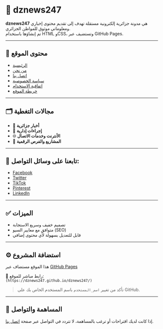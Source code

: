 # 📰 dznews247

**dznews247** هي مدونة جزائرية إلكترونية مستقلة تهدف إلى تقديم محتوى إخباري ومعلوماتي موثوق للمواطن الجزائري.  
تم إنشاؤها باستخدام HTML وCSS، وتستضيف عبر GitHub Pages.

---

## 📌 محتوى الموقع

- [الرئيسية](index.html)
- [من نحن](about.html)
- [اتصل بنا](contact.html)
- [سياسة الخصوصية](privacy.html)
- [اتفاقية الاستخدام](terms.html)
- [خريطة الموقع](sitemap.html)

---

## 🗂️ مجالات التغطية

- 📰 **أخبار جزائرية**
- 🧾 **إجراءات إدارية**
- 🌐 **الأنترنت وخدمات الاتصال**
- 🚀 **المشاريع والفرص الرقمية**

---

## 📱 تابعنا على وسائل التواصل:

- [Facebook](#)
- [Twitter](#)
- [TikTok](#)
- [Pinterest](#)
- [LinkedIn](#)

---

## ✅ الميزات

- تصميم خفيف وسريع الاستجابة
- متوافق مع معايير السيو (SEO)
- قابل للتعديل بسهولة لأي محتوى إضافي

---

## ⚙️ استضافة المشروع

هذا الموقع مستضاف عبر [GitHub Pages](https://pages.github.com)

🚀 رابط مباشر للموقع:  
`(https://dznews247.github.io/dznews247/)`

> تأكد من تغيير `اسم_المستخدم` باسم المستخدم الخاص بك على GitHub.

---

## 📧 المساهمة والتواصل

إذا كانت لديك اقتراحات أو ترغب بالمساهمة، لا تتردد في التواصل عبر صفحة [اتصل بنا](contact.html).
